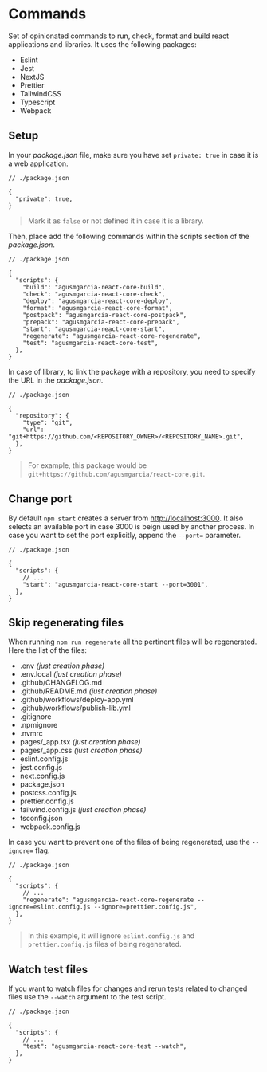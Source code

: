 # Commands

Set of opinionated commands to run, check, format and build react applications and libraries. It uses the following packages:

- Eslint
- Jest
- NextJS
- Prettier
- TailwindCSS
- Typescript
- Webpack

## Setup

In your _package.json_ file, make sure you have set `private: true` in case it is a web application.

```jsonc
// ./package.json

{
  "private": true,
}
```

> Mark it as `false` or not defined it in case it is a library.

Then, place add the following commands within the scripts section of the _package.json_.

```jsonc
// ./package.json

{
  "scripts": {
    "build": "agusmgarcia-react-core-build",
    "check": "agusmgarcia-react-core-check",
    "deploy": "agusmgarcia-react-core-deploy",
    "format": "agusmgarcia-react-core-format",
    "postpack": "agusmgarcia-react-core-postpack",
    "prepack": "agusmgarcia-react-core-prepack",
    "start": "agusmgarcia-react-core-start",
    "regenerate": "agusmgarcia-react-core-regenerate",
    "test": "agusmgarcia-react-core-test",
  },
}
```

In case of library, to link the package with a repository, you need to specify the URL in the _package.json_.

```jsonc
// ./package.json

{
  "repository": {
    "type": "git",
    "url": "git+https://github.com/<REPOSITORY_OWNER>/<REPOSITORY_NAME>.git",
  },
}
```

> For example, this package would be `git+https://github.com/agusmgarcia/react-core.git`.

## Change port

By default `npm start` creates a server from <http://localhost:3000>. It also selects an available port in case 3000 is beign used by another process. In case you want to set the port explicitly, append the `--port=` parameter.

```jsonc
// ./package.json

{
  "scripts": {
    // ...
    "start": "agusmgarcia-react-core-start --port=3001",
  },
}
```

## Skip regenerating files

When running `npm run regenerate` all the pertinent files will be regenerated. Here the list of the files:

- .env _(just creation phase)_
- .env.local _(just creation phase)_
- .github/CHANGELOG.md
- .github/README.md _(just creation phase)_
- .github/workflows/deploy-app.yml
- .github/workflows/publish-lib.yml
- .gitignore
- .npmignore
- .nvmrc
- pages/\_app.tsx _(just creation phase)_
- pages/\_app.css _(just creation phase)_
- eslint.config.js
- jest.config.js
- next.config.js
- package.json
- postcss.config.js
- prettier.config.js
- tailwind.config.js _(just creation phase)_
- tsconfig.json
- webpack.config.js

In case you want to prevent one of the files of being regenerated, use the `--ignore=` flag.

```jsonc
// ./package.json

{
  "scripts": {
    // ...
    "regenerate": "agusmgarcia-react-core-regenerate --ignore=eslint.config.js --ignore=prettier.config.js",
  },
}
```

> In this example, it will ignore `eslint.config.js` and `prettier.config.js` files of being regenerated.

## Watch test files

If you want to watch files for changes and rerun tests related to changed files use the `--watch` argument to the test script.

```jsonc
// ./package.json

{
  "scripts": {
    // ...
    "test": "agusmgarcia-react-core-test --watch",
  },
}
```
